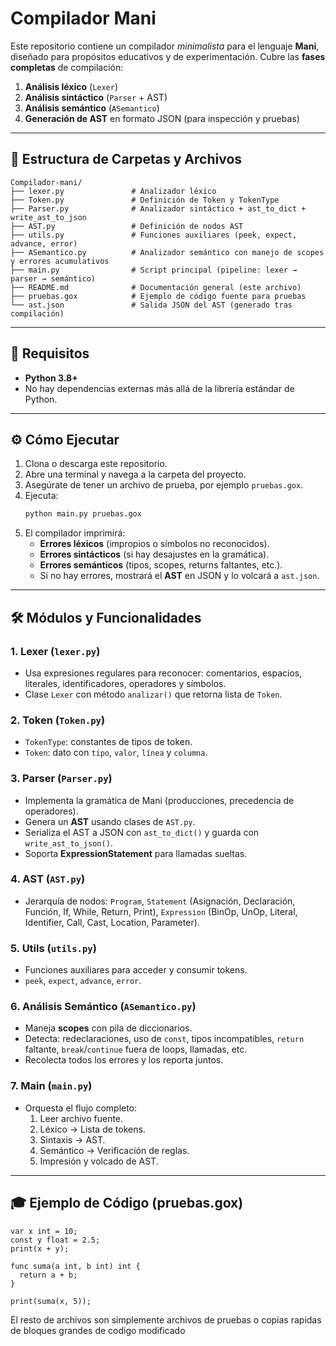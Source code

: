 # Compilador Mani

Este repositorio contiene un compilador *minimalista* para el lenguaje **Mani**, diseñado para propósitos educativos y de experimentación. Cubre las **fases completas** de compilación:

1. **Análisis léxico** (`Lexer`)
2. **Análisis sintáctico** (`Parser` + AST)
3. **Análisis semántico** (`ASemantico`)
4. **Generación de AST** en formato JSON (para inspección y pruebas)

---

## 📂 Estructura de Carpetas y Archivos

```
Compilador-mani/
├── lexer.py               # Analizador léxico
├── Token.py               # Definición de Token y TokenType
├── Parser.py              # Analizador sintáctico + ast_to_dict + write_ast_to_json
├── AST.py                 # Definición de nodos AST
├── utils.py               # Funciones auxiliares (peek, expect, advance, error)
├── ASemantico.py          # Analizador semántico con manejo de scopes y errores acumulativos
├── main.py                # Script principal (pipeline: lexer → parser → semántico)
├── README.md              # Documentación general (este archivo)
├── pruebas.gox            # Ejemplo de código fuente para pruebas
└── ast.json               # Salida JSON del AST (generado tras compilación)
```

---

## 🚀 Requisitos

- **Python 3.8+**
- No hay dependencias externas más allá de la librería estándar de Python.

---

## ⚙️ Cómo Ejecutar

1. Clona o descarga este repositorio.
2. Abre una terminal y navega a la carpeta del proyecto.
3. Asegúrate de tener un archivo de prueba, por ejemplo `pruebas.gox`.
4. Ejecuta:
   ```bash
   python main.py pruebas.gox
   ```
5. El compilador imprimirá:
   - **Errores léxicos** (impropios o símbolos no reconocidos).
   - **Errores sintácticos** (si hay desajustes en la gramática).
   - **Errores semánticos** (tipos, scopes, returns faltantes, etc.).
   - Si no hay errores, mostrará el **AST** en JSON y lo volcará a `ast.json`.

---

## 🛠️ Módulos y Funcionalidades

### 1. Lexer (`lexer.py`)
- Usa expresiones regulares para reconocer: comentarios, espacios, literales, identificadores, operadores y símbolos.
- Clase `Lexer` con método `analizar()` que retorna lista de `Token`.

### 2. Token (`Token.py`)
- `TokenType`: constantes de tipos de token.
- `Token`: dato con `tipo`, `valor`, `línea` y `columna`.

### 3. Parser (`Parser.py`)
- Implementa la gramática de Mani (producciones, precedencia de operadores).
- Genera un **AST** usando clases de `AST.py`.
- Serializa el AST a JSON con `ast_to_dict()` y guarda con `write_ast_to_json()`.
- Soporta **ExpressionStatement** para llamadas sueltas.

### 4. AST (`AST.py`)
- Jerarquía de nodos: `Program`, `Statement` (Asignación, Declaración, Función, If, While, Return, Print), `Expression` (BinOp, UnOp, Literal, Identifier, Call, Cast, Location, Parameter).

### 5. Utils (`utils.py`)
- Funciones auxiliares para acceder y consumir tokens.
- `peek`, `expect`, `advance`, `error`.

### 6. Análisis Semántico (`ASemantico.py`)
- Maneja **scopes** con pila de diccionarios.
- Detecta: redeclaraciones, uso de `const`, tipos incompatibles, `return` faltante, `break`/`continue` fuera de loops, llamadas, etc.
- Recolecta todos los errores y los reporta juntos.

### 7. Main (`main.py`)
- Orquesta el flujo completo:
  1. Leer archivo fuente.
  2. Léxico → Lista de tokens.
  3. Sintaxis → AST.
  4. Semántico → Verificación de reglas.
  5. Impresión y volcado de AST.

---

## 🎓 Ejemplo de Código (pruebas.gox)

```mani
var x int = 10;
const y float = 2.5;
print(x + y);

func suma(a int, b int) int {
  return a + b;
}

print(suma(x, 5));
```
El resto de archivos son simplemente archivos de pruebas o copias rapidas de bloques grandes de codigo modificado

